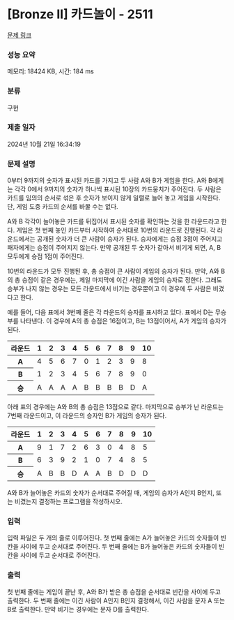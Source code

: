 # [Bronze II] 카드놀이 - 2511 

[문제 링크](https://www.acmicpc.net/problem/2511) 

### 성능 요약

메모리: 18424 KB, 시간: 184 ms

### 분류

구현

### 제출 일자

2024년 10월 21일 16:34:19

### 문제 설명

<p>0부터 9까지의 숫자가 표시된 카드를 가지고 두 사람 A와 B가 게임을 한다. A와 B에게는 각각 0에서 9까지의 숫자가 하나씩 표시된 10장의 카드뭉치가 주어진다. 두 사람은 카드를 임의의 순서로 섞은 후 숫자가 보이지 않게 일렬로 늘어  놓고 게임을 시작한다. 단, 게임 도중 카드의 순서를 바꿀 수는 없다.</p>

<p>A와 B 각각이 늘어놓은 카드를 뒤집어서 표시된 숫자를 확인하는 것을 한 라운드라고 한다. 게임은 첫 번째 놓인 카드부터 시작하여 순서대로 10번의 라운드로 진행된다. 각 라운드에서는 공개된 숫자가 더 큰 사람이 승자가 된다. 승자에게는 승점 3점이 주어지고 패자에게는 승점이 주어지지 않는다. 만약 공개된 두 숫자가 같아서 비기게 되면, A, B 모두에게 승점 1점이 주어진다. </p>

<p>10번의 라운드가 모두 진행된 후, 총 승점이 큰 사람이 게임의 승자가 된다. 만약, A와 B의 총 승점이 같은 경우에는, 제일 마지막에 이긴 사람을 게임의 승자로 정한다. 그래도 승부가 나지 않는 경우는 모든 라운드에서 비기는 경우뿐이고 이 경우에 두 사람은 비겼다고 한다.</p>

<p>예를 들어, 다음 표에서 3번째 줄은 각 라운드의 승자를 표시하고 있다. 표에서 D는 무승부를 나타낸다. 이 경우에 A의 총 승점은 16점이고, B는 13점이어서, A가 게임의 승자가 된다. </p>

<table class="table table-bordered td-center th-center table-center-50">
	<thead>
		<tr>
			<th>라운드</th>
			<th>1</th>
			<th>2</th>
			<th>3</th>
			<th>4</th>
			<th>5</th>
			<th>6</th>
			<th>7</th>
			<th>8</th>
			<th>9</th>
			<th>10</th>
		</tr>
	</thead>
	<tbody>
		<tr>
			<th>A</th>
			<td>4</td>
			<td>5</td>
			<td>6</td>
			<td>7</td>
			<td>0</td>
			<td>1</td>
			<td>2</td>
			<td>3</td>
			<td>9</td>
			<td>8</td>
		</tr>
		<tr>
			<th>B</th>
			<td>1</td>
			<td>2</td>
			<td>3</td>
			<td>4</td>
			<td>5</td>
			<td>6</td>
			<td>7</td>
			<td>8</td>
			<td>9</td>
			<td>0</td>
		</tr>
		<tr>
			<th>승</th>
			<td>A</td>
			<td>A</td>
			<td>A</td>
			<td>A</td>
			<td>B</td>
			<td>B</td>
			<td>B</td>
			<td>B</td>
			<td>D</td>
			<td>A</td>
		</tr>
	</tbody>
</table>

<p>아래 표의 경우에는 A와 B의 총 승점은 13점으로 같다. 마지막으로 승부가 난 라운드는 7번째 라운드이고, 이 라운드의 승자인 B가 게임의 승자가 된다. </p>

<table class="table table-bordered td-center th-center table-center-50">
	<thead>
		<tr>
			<th>라운드</th>
			<th>1</th>
			<th>2</th>
			<th>3</th>
			<th>4</th>
			<th>5</th>
			<th>6</th>
			<th>7</th>
			<th>8</th>
			<th>9</th>
			<th>10</th>
		</tr>
	</thead>
	<tbody>
		<tr>
			<th>A</th>
			<td>9</td>
			<td>1</td>
			<td>7</td>
			<td>2</td>
			<td>6</td>
			<td>3</td>
			<td>0</td>
			<td>4</td>
			<td>8</td>
			<td>5</td>
		</tr>
		<tr>
			<th>B</th>
			<td>6</td>
			<td>3</td>
			<td>9</td>
			<td>2</td>
			<td>1</td>
			<td>0</td>
			<td>7</td>
			<td>4</td>
			<td>8</td>
			<td>5</td>
		</tr>
		<tr>
			<th>승</th>
			<td>A</td>
			<td>B</td>
			<td>B</td>
			<td>D</td>
			<td>A</td>
			<td>A</td>
			<td>B</td>
			<td>D</td>
			<td>D</td>
			<td>D</td>
		</tr>
	</tbody>
</table>

<p>A와 B가 늘어놓은 카드의 숫자가 순서대로 주어질 때, 게임의 승자가 A인지 B인지, 또는 비겼는지 결정하는 프로그램을 작성하시오.</p>

### 입력 

 <p>입력 파일은 두 개의 줄로 이루어진다. 첫 번째 줄에는 A가 늘어놓은 카드의 숫자들이 빈칸을 사이에 두고 순서대로 주어진다. 두 번째 줄에는 B가 늘어놓은 카드의 숫자들이 빈칸을 사이에 두고 순서대로 주어진다. </p>

### 출력 

 <p>첫 번째 줄에는 게임이 끝난 후, A와 B가 받은 총 승점을 순서대로 빈칸을 사이에 두고 출력한다. 두 번째 줄에는 이긴 사람이 A인지 B인지 결정해서, 이긴 사람을 문자 A 또는 B로 출력한다. 만약 비기는 경우에는 문자 D를 출력한다. </p>

